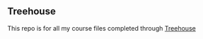 ## Treehouse

This repo is for all my course files completed through [Treehouse](teamtreehouse.com)
